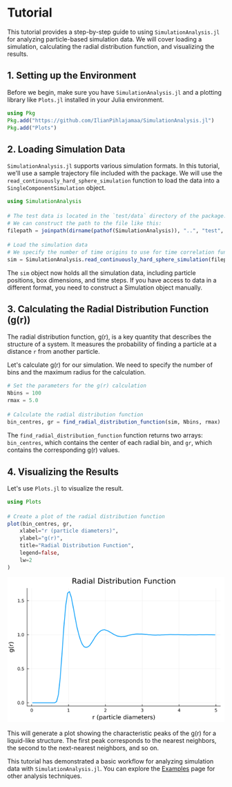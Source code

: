 # Tutorial

This tutorial provides a step-by-step guide to using `SimulationAnalysis.jl` for analyzing particle-based simulation data. We will cover loading a simulation, calculating the radial distribution function, and visualizing the results.

## 1. Setting up the Environment

Before we begin, make sure you have `SimulationAnalysis.jl` and a plotting library like `Plots.jl` installed in your Julia environment.

```julia
using Pkg
Pkg.add("https://github.com/IlianPihlajamaa/SimulationAnalysis.jl")
Pkg.add("Plots")
```

## 2. Loading Simulation Data

`SimulationAnalysis.jl` supports various simulation formats. In this tutorial, we'll use a sample trajectory file included with the package. We will use the `read_continuously_hard_sphere_simulation` function to load the data into a `SingleComponentSimulation` object.

```julia
using SimulationAnalysis

# The test data is located in the `test/data` directory of the package.
# We can construct the path to the file like this:
filepath = joinpath(dirname(pathof(SimulationAnalysis)), "..", "test", "data", "test_trajectory.h5")

# Load the simulation data
# We specify the number of time origins to use for time correlation functions.
sim = SimulationAnalysis.read_continuously_hard_sphere_simulation(filepath; time_origins=10)
```

The `sim` object now holds all the simulation data, including particle positions, box dimensions, and time steps. If you have access to data in a different format, you need to construct a Simulation object manually.

## 3. Calculating the Radial Distribution Function (g(r))

The radial distribution function, g(r), is a key quantity that describes the structure of a system. It measures the probability of finding a particle at a distance `r` from another particle.

Let's calculate g(r) for our simulation. We need to specify the number of bins and the maximum radius for the calculation.

```julia
# Set the parameters for the g(r) calculation
Nbins = 100
rmax = 5.0

# Calculate the radial distribution function
bin_centres, gr = find_radial_distribution_function(sim, Nbins, rmax)
```

The `find_radial_distribution_function` function returns two arrays: `bin_centres`, which contains the center of each radial bin, and `gr`, which contains the corresponding g(r) values.

## 4. Visualizing the Results

Let's use `Plots.jl` to visualize the result.

```julia
using Plots

# Create a plot of the radial distribution function
plot(bin_centres, gr,
    xlabel="r (particle diameters)",
    ylabel="g(r)",
    title="Radial Distribution Function",
    legend=false,
    lw=2
)
```

![gr](plots/gr.png)


This will generate a plot showing the characteristic peaks of the g(r) for a liquid-like structure. The first peak corresponds to the nearest neighbors, the second to the next-nearest neighbors, and so on.

This tutorial has demonstrated a basic workflow for analyzing simulation data with `SimulationAnalysis.jl`. You can explore the [Examples](examples.md) page for other analysis techniques.
